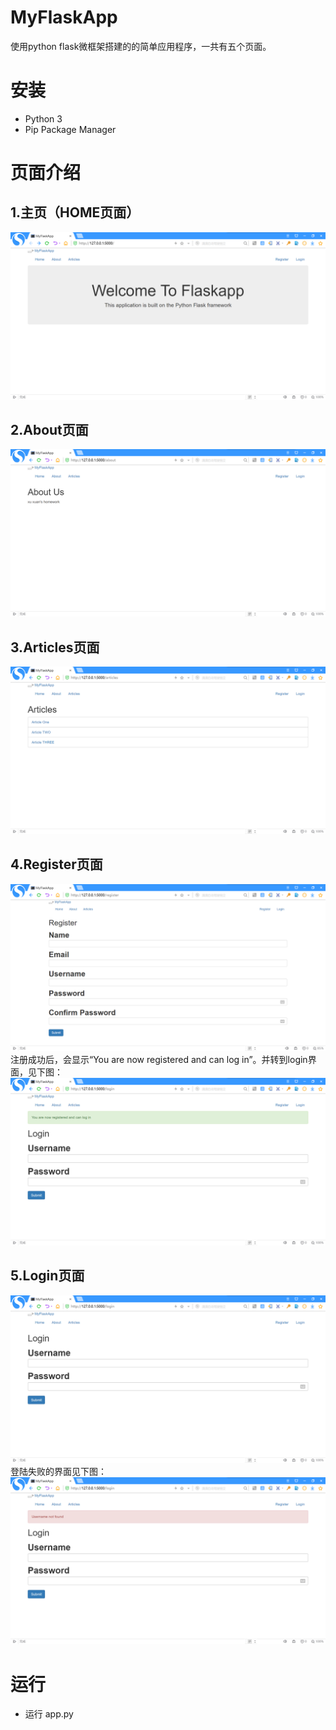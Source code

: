 # MyFlaskApp
使用python flask微框架搭建的的简单应用程序，一共有五个页面。
# 安装
+ Python 3
+ Pip Package Manager
# 页面介绍
## 1.主页（HOME页面）
![](2019-08-05-17-22-12.png)
## 2.About页面
![](2019-08-05-17-22-28.png)
## 3.Articles页面
![](2019-08-05-17-22-52.png)
## 4.Register页面
![](2019-08-05-17-23-30.png)
注册成功后，会显示“You are now registered and can log in”。并转到login界面，见下图：
![](2019-08-05-17-25-23.png)
## 5.Login页面
![](2019-08-05-17-23-53.png)
登陆失败的界面见下图：
![](2019-08-05-17-24-12.png)
# 运行
+ 运行 app.py